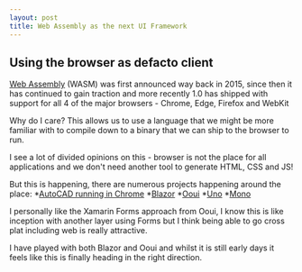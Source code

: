 ```yaml
---
layout: post
title: Web Assembly as the next UI Framework
---
```


## Using the browser as defacto client

[Web Assembly](https://webassembly.org) (WASM) was first announced way back in 2015, since then it has continued to gain traction and more recently 1.0 has shipped with support for all 4 of the major browsers - Chrome, Edge, Firefox and WebKit

Why do I care? This allows us to use a language that we might be more familiar with to compile down to a binary that we can ship to the browser to run.

I see a lot of divided opinions on this - browser is not the place for all applications and we don't need another tool to generate HTML, CSS and JS!

But this is happening, there are numerous projects happening around the place:
*[AutoCAD running in Chrome](https://www.youtube.com/watch?v=BnYq7JapeDA)
*[Blazor](https://github.com/aspnet/Blazor)
*[Ooui](https://github.com/praeclarum/Ooui)
*[Uno](http://platform.uno/)
*[Mono](https://www.mono-project.com/news/2018/01/16/mono-static-webassembly-compilation/)

I personally like the Xamarin Forms approach from Ooui, I know this is like inception with another layer using Forms but I think being able to go cross plat including web is really attractive.

I have played with both Blazor and Ooui and whilst it is still early days it feels like this is finally heading in the right direction.
